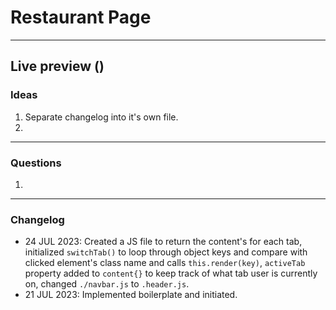 # Restaurant Page
---
Live preview ()
---
### Ideas
1. Separate changelog into it's own file.
2. 
---
### Questions
1.
---
### Changelog
- 24 JUL 2023: Created a JS file to return the content's for each tab, initialized `switchTab()` to loop through object keys and compare with clicked element's class name and calls `this.render(key)`, `activeTab` property added to `content{}` to keep track of what tab user is currently on, changed `./navbar.js` to `.header.js`.  
- 21 JUL 2023: Implemented boilerplate and initiated.  